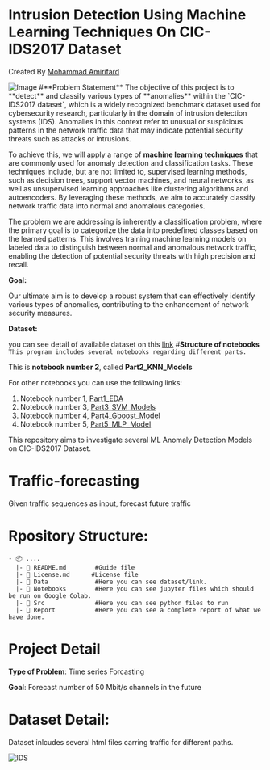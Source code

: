 # **Intrusion Detection Using Machine Learning Techniques On CIC-IDS2017 Dataset**

Created By [Mohammad Amirifard](https://www.linkedin.com/in/mohammad-amirifard/)


<img src="https://www.teligentsolutions.com/wp-content/uploads/2015/04/Teligent_Solutions_Intrusion_Detection.jpg" alt="Image" />
#**Problem Statement**
The objective of this project is to **detect** and classify various types of **anomalies** within the `CIC-IDS2017 dataset`, which is a widely recognized benchmark dataset used for cybersecurity research, particularly in the domain of intrusion detection systems (IDS). Anomalies in this context refer to unusual or suspicious patterns in the network traffic data that may indicate potential security threats such as attacks or intrusions.

To achieve this, we will apply a range of **machine learning techniques** that are commonly used for anomaly detection and classification tasks. These techniques include, but are not limited to, supervised learning methods, such as decision trees, support vector machines, and neural networks, as well as unsupervised learning approaches like clustering algorithms and autoencoders. By leveraging these methods, we aim to accurately classify network traffic data into normal and anomalous categories.

The problem we are addressing is inherently a classification problem, where the primary goal is to categorize the data into predefined classes based on the learned patterns. This involves training machine learning models on labeled data to distinguish between normal and anomalous network traffic, enabling the detection of potential security threats with high precision and recall.

**Goal:**

Our ultimate aim is to develop a robust system that can effectively identify various types of anomalies, contributing to the enhancement of network security measures.

**Dataset:**

you can see detail of available dataset on this [link](https://www.unb.ca/cic/datasets/ids-2017.html)
#**Structure of notebooks**
`This program includes several notebooks regarding different parts.`

This is **notebook number 2**, called **Part2_KNN_Models**

For other notebooks you can use the following links:


1.   Notebook number 1, [Part1_EDA](https://)
2.   Notebook number 3, [Part3_SVM_Models](https://)
3.   Notebook number 4, [Part4_Gboost_Model](https://)
4.   Notebook number 5, [Part5_MLP_Model](https://)

This repository aims to investigate several ML Anomaly Detection Models on CIC-IDS2017 Dataset.
# Traffic-forecasting
Given traffic sequences as input, forecast future traffic


# Rpository Structure:
```
- 📦 ....
  |- 📄 README.md        #Guide file
  |- 📄 License.md      #License file
  |- 📂 Data             #Here you can see dataset/link.
  |- 📂 Notebooks        #Here you can see jupyter files which should be run on Google Colab.
  |- 📂 Src              #Here you can see python files to run
  |- 📂 Report           #Here you can see a complete report of what we have done.
```

# Project Detail
**Type of Problem**:
Time series Forcasting

**Goal**:
Forecast number of 50 Mbit/s channels in the future

# Dataset Detail:
Dataset inlcudes several html files carring traffic for different paths.

 
![IDS](https://media.springernature.com/lw685/springer-static/image/chp%3A10.1007%2F978-3-319-98842-9_6/MediaObjects/462756_1_En_6_Fig2_HTML.gif)





